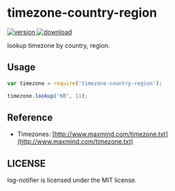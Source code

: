 # timezone-country-region

[![version](https://img.shields.io/npm/v/timezone-country-region.svg) ![download](https://img.shields.io/npm/dm/timezone-country-region.svg)](https://www.npmjs.com/package/timezone-country-region)

lookup timezone by country, region.

## Usage

```javascript
var timezone = require('timezone-country-region');

timezone.lookup('KR', 11);
```


## Reference

* Timezones: [http://www.maxmind.com/timezone.txt](http://www.maxmind.com/timezone.txt)

## LICENSE

log-notifier is licensed under the MIT license.